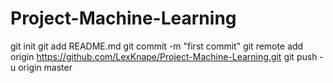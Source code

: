 # Project-Machine-Learning
git init
git add README.md
git commit -m "first commit"
git remote add origin https://github.com/LexKnape/Project-Machine-Learning.git
git push -u origin master
